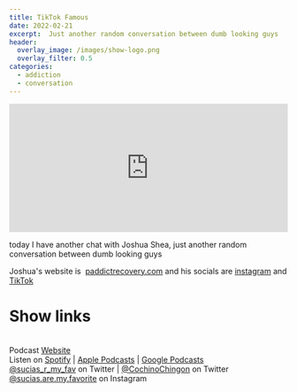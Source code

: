 ```yaml
---
title: TikTok Famous
date: 2022-02-21
excerpt:  Just another random conversation between dumb looking guys
header:
  overlay_image: /images/show-logo.png
  overlay_filter: 0.5
categories:
  - addiction
  - conversation
---
```

<iframe src='https://open.spotify.com/embed/episode/2oIZvo4hBrZ1QSgjWSK9wE' width='100%' height='232' frameborder='0' allowtransparency='true' allow='encrypted-media'></iframe>

today I have another chat with Joshua Shea, just another random conversation between dumb looking guys

Joshua's website is 
[paddictrecovery.com](paddictrecovery.com)
and his socials are [instagram](https://www.instagram.com/paddictrecovery) and [TikTok](https://www.tiktok.com/@paddictrecovery/)

# Show links

<br> Podcast [Website](https://sucias.xyz)  <a href='https://sucias.xyz'><i class='fas fa-link'></i></a>
<br> Listen on [Spotify](https://open.spotify.com/show/3XjoipCU3QzeIaQAAQpBdW)  <a href='https://open.spotify.com/show/3XjoipCU3QzeIaQAAQpBdW'><i class='fab fa-spotify'></i></a> | [Apple Podcasts](https://podcasts.apple.com/us/podcast/sucias-are-my-favorite/id1548173787)<i class='fas fa-podcast'></i> | [Google Podcasts](https://podcasts.google.com/feed/aHR0cHM6Ly9hbmNob3IuZm0vcy80MjI0YzYzYy9wb2RjYXN0L3Jzcw)  <a href='https://podcasts.google.com/feed/aHR0cHM6Ly9hbmNob3IuZm0vcy80MjI0YzYzYy9wb2RjYXN0L3Jzcw'><i class='fab fa-google-play'></i></a>
<br> [@sucias_r_my_fav](https://twitter.com/sucias_r_my_fav) on Twitter  <a href='https://twitter.com/sucias_r_my_fav'><i class='fab fa-twitter'></i></a> |  [@CochinoChingon](https://twitter.com/cochinochingon) on Twitter <a href='https://twitter.com/cochinochingon'><i class='fab fa-twitter'></i></a>
<br> [@sucias.are.my.favorite](https://instagram.com/sucias.are.my.favorite) on Instagram  <a href='https://www.instagram.com/sucias.are.my.favorite'><i class='fa-brands fa-instagram-square'></i></a>
